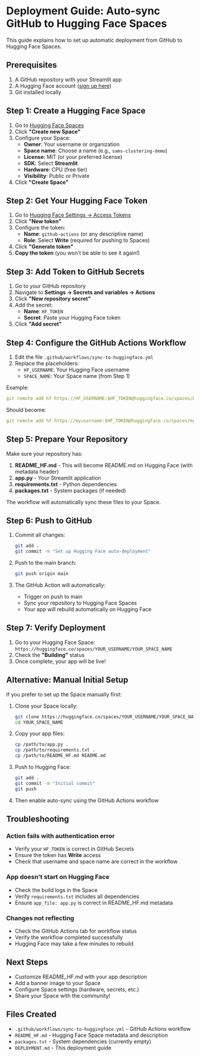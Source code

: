 # Deployment Guide: Auto-sync GitHub to Hugging Face Spaces

This guide explains how to set up automatic deployment from GitHub to Hugging Face Spaces.

## Prerequisites

1. A GitHub repository with your Streamlit app
2. A Hugging Face account ([sign up here](https://huggingface.co/join))
3. Git installed locally

## Step 1: Create a Hugging Face Space

1. Go to [Hugging Face Spaces](https://huggingface.co/spaces)
2. Click **"Create new Space"**
3. Configure your Space:
   - **Owner**: Your username or organization
   - **Space name**: Choose a name (e.g., `sams-clustering-demo`)
   - **License**: MIT (or your preferred license)
   - **SDK**: Select **Streamlit**
   - **Hardware**: CPU (free tier)
   - **Visibility**: Public or Private
4. Click **"Create Space"**

## Step 2: Get Your Hugging Face Token

1. Go to [Hugging Face Settings → Access Tokens](https://huggingface.co/settings/tokens)
2. Click **"New token"**
3. Configure the token:
   - **Name**: `github-actions` (or any descriptive name)
   - **Role**: Select **Write** (required for pushing to Spaces)
4. Click **"Generate token"**
5. **Copy the token** (you won't be able to see it again!)

## Step 3: Add Token to GitHub Secrets

1. Go to your GitHub repository
2. Navigate to **Settings → Secrets and variables → Actions**
3. Click **"New repository secret"**
4. Add the secret:
   - **Name**: `HF_TOKEN`
   - **Secret**: Paste your Hugging Face token
5. Click **"Add secret"**

## Step 4: Configure the GitHub Actions Workflow

1. Edit the file `.github/workflows/sync-to-huggingface.yml`
2. Replace the placeholders:
   - `HF_USERNAME`: Your Hugging Face username
   - `SPACE_NAME`: Your Space name (from Step 1)

Example:
```yaml
git remote add hf https://HF_USERNAME:$HF_TOKEN@huggingface.co/spaces/HF_USERNAME/SPACE_NAME
```

Should become:
```yaml
git remote add hf https://myusername:$HF_TOKEN@huggingface.co/spaces/myusername/sams-clustering-demo
```

## Step 5: Prepare Your Repository

Make sure your repository has:

1. **README_HF.md** - This will become README.md on Hugging Face (with metadata header)
2. **app.py** - Your Streamlit application
3. **requirements.txt** - Python dependencies
4. **packages.txt** - System packages (if needed)

The workflow will automatically sync these files to your Space.

## Step 6: Push to GitHub

1. Commit all changes:
   ```bash
   git add .
   git commit -m "Set up Hugging Face auto-deployment"
   ```

2. Push to the main branch:
   ```bash
   git push origin main
   ```

3. The GitHub Action will automatically:
   - Trigger on push to main
   - Sync your repository to Hugging Face Spaces
   - Your app will rebuild automatically on Hugging Face

## Step 7: Verify Deployment

1. Go to your Hugging Face Space: `https://huggingface.co/spaces/YOUR_USERNAME/YOUR_SPACE_NAME`
2. Check the **"Building"** status
3. Once complete, your app will be live!

## Alternative: Manual Initial Setup

If you prefer to set up the Space manually first:

1. Clone your Space locally:
   ```bash
   git clone https://huggingface.co/spaces/YOUR_USERNAME/YOUR_SPACE_NAME
   cd YOUR_SPACE_NAME
   ```

2. Copy your app files:
   ```bash
   cp /path/to/app.py .
   cp /path/to/requirements.txt .
   cp /path/to/README_HF.md README.md
   ```

3. Push to Hugging Face:
   ```bash
   git add .
   git commit -m "Initial commit"
   git push
   ```

4. Then enable auto-sync using the GitHub Actions workflow

## Troubleshooting

### Action fails with authentication error
- Verify your `HF_TOKEN` is correct in GitHub Secrets
- Ensure the token has **Write** access
- Check that username and space name are correct in the workflow

### App doesn't start on Hugging Face
- Check the build logs in the Space
- Verify `requirements.txt` includes all dependencies
- Ensure `app_file: app.py` is correct in README_HF.md metadata

### Changes not reflecting
- Check the GitHub Actions tab for workflow status
- Verify the workflow completed successfully
- Hugging Face may take a few minutes to rebuild

## Next Steps

- Customize README_HF.md with your app description
- Add a banner image to your Space
- Configure Space settings (hardware, secrets, etc.)
- Share your Space with the community!

## Files Created

- `.github/workflows/sync-to-huggingface.yml` - GitHub Actions workflow
- `README_HF.md` - Hugging Face Space metadata and description
- `packages.txt` - System dependencies (currently empty)
- `DEPLOYMENT.md` - This deployment guide
